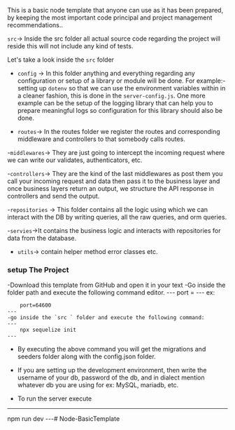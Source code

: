 This is a basic node template that anyone can use as it has been prepared, by keeping the most important code principal and project management recommendations..



`src`-> Inside the src folder all actual source code regarding the project will reside this will not include any kind of tests.


Let's  take a look inside the `src` folder

   - `config` -> In this folder anything and everything regarding any configuration or setup of a library or module will be done. For example:- setting up `dotenv` so that we can use the environment variables within in a cleaner fashion, this is done in the `server-config.js`. One more example can be the setup of the logging library that can help you to prepare meaningful logs so configuration for this library should also be done.

   - `routes`-> In the routes folder we register the routes and corresponding middleware and controllers to that somebody calls routes.
 
   -`middlewares`-> They are just going to intercept the incoming request where we can write our validates, authenticators, etc.

   -`controllers`-> They are the kind of the last middlewares as post them you call your incoming request and data then pass it to the business layer and once business layers return an output, we structure  the API response in controllers and send the output.

   -`repositories` -> This folder contains all the logic using which we can interact with the DB by writing queries, all the raw queries, and orm queries.

   -`servies`->It contains the business logic and interacts with repositories for data from the database.

   - `utils`-> contain helper method error classes etc.

   ### setup The Project

   -Download this template from GitHub and open it in your text 
   -Go inside the folder path and execute the following command
   editor.
    ---
        port =<port number of your choice>
    ---
        ex:

        port=64600
    ---
    -go inside the `src ` folder and execute the following command:
    ---
        npx sequelize init
    ---
- By executing the above command you will get the migrations and seeders folder along with the config.json folder.

- If you are setting up the development environment, then write the username of your db, password of the db, and in dialect mention whatever db you are using for ex: MySQL, mariadb, etc.


- To run the server execute
---
npm run dev
---#   N o d e - B a s i c T e m p l a t e 
 
 
